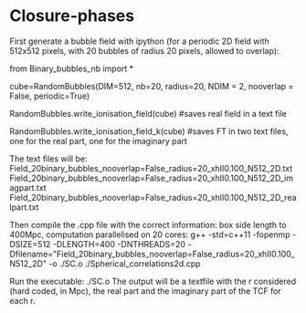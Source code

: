 # Closure-phases

First generate a bubble field with ipython (for a periodic 2D field with 512x512 pixels, with 20 bubbles of radius 20 pixels, allowed to overlap):

from Binary_bubbles_nb import *

cube=RandomBubbles(DIM=512, nb=20, radius=20, NDIM = 2, nooverlap = False, periodic=True) 

RandomBubbles.write_ionisation_field(cube) #saves real field in a text file

RandomBubbles.write_ionisation_field_k(cube) #saves FT in two text files, one for the real part, one for the imaginary part

The text files will be:
   Field_20binary_bubbles_nooverlap=False_radius=20_xhII0.100_N512_2D.txt
   Field_20binary_bubbles_nooverlap=False_radius=20_xhII0.100_N512_2D_imagpart.txt
   Field_20binary_bubbles_nooverlap=False_radius=20_xhII0.100_N512_2D_realpart.txt
  
Then compile the .cpp file with the correct information: box side length to 400Mpc, computation parallelised on 20 cores:
    g++ -std=c++11 -fopenmp -DSIZE=512 -DLENGTH=400 -DNTHREADS=20 -Dfilename=\"Field_20binary_bubbles_nooverlap=False_radius=20_xhII0.100_N512_2D\" -o ./SC.o ./Spherical_correlations2d.cpp
    
Run the executable:
  ./SC.o
The output will be a textfile with the r considered (hard coded, in Mpc), the real part and the imaginary part of the TCF for each r.
